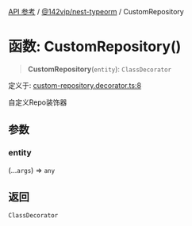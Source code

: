 [API 参考](../wiki/Home) / [@142vip/nest-typeorm](../wiki/@142vip.nest-typeorm) / CustomRepository

# 函数: CustomRepository()

> **CustomRepository**(`entity`): `ClassDecorator`

定义于: [custom-repository.decorator.ts:8](https://github.com/142vip/core-x/blob/25cf658819688f02293d600e7003b5877a2f9489/packages/nest-typeorm/src/core/custom-repository.decorator.ts#L8)

自定义Repo装饰器

## 参数

### entity

(...`args`) => `any`

## 返回

`ClassDecorator`
